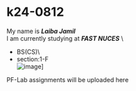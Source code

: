 # k24-0812
My name is ***Laiba Jamil***\
I am currently studying at ***FAST NUCES*** \
+ BS(CS)\
+ section:1-F \
![image](https://github.com/user-attachments/assets/d63a3a39-ba2a-444d-9e23-c7f612c825bb)]


PF-Lab assignments will be uploaded here
